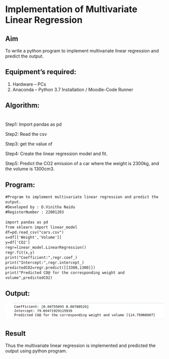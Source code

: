 # Implementation of Multivariate Linear Regression
## Aim
To write a python program to implement multivariate linear regression and predict the output.
## Equipment’s required:
1.	Hardware – PCs
2.	Anaconda – Python 3.7 Installation / Moodle-Code Runner
## Algorithm:
#
Step1:
Import pandas as pd

Step2:
Read the csv

Step3:
get the value of

Step4:
Create the linear regression model and fit.

Step5:
Predict the CO2 emission of a car where the weight is 2300kg, and the volume is 1300cm3.

## Program:
```
#Program to implement multivariate linear regression and predict the output.
#Developed by : D.Vinitha Naidu
#RegisterNumber : 22001203

import pandas as pd
from sklearn import linear_model
df=pd.read_csv("cars.csv")
x=df[['Weight','Volume']]
y=df['CO2']
regr=linear_model.LinearRegression()
regr.fit(x,y)
print("Coefficient:",regr.coef_)
print("Intercept:",regr.intercept_)
predictedCO2=regr.predict([[3300,1300]])
print("Predicted CO@ for the corresponding weight and volume",predictedCO2)
```

## Output:

![Output](/Screenshot%20from%202023-01-25%2016-30-45%20(2).png)



## Result
Thus the multivariate linear regression is implemented and predicted the output using python program.